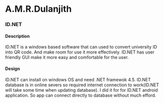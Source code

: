 # A.M.R.Dulanjith
<h3>ID.NET</h3>

<h4>Description</h4>
ID.NET is a windows based software that can used to convert university ID into QR code. And make room for use it more effectively. ID.NET has user friendly GUI make it more easy and comfortable for the user.

<h4>Design</h4>
ID.NET can install on windows OS and need .NET framewok 4.5. ID.NET database is in online severs so required internet connection to work(ID.NET will take some time when updating database). I did it for for ID.NET android application. So app can connect directly to database without much efford. 
